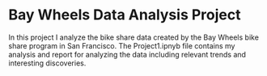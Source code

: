 # Bay Wheels Data Analysis Project

In this project I analyze the bike share data created by the Bay Wheels bike share program in San Francisco. The Project1.ipnyb file contains my analysis and report for analyzing the data including relevant trends and interesting discoveries. 
